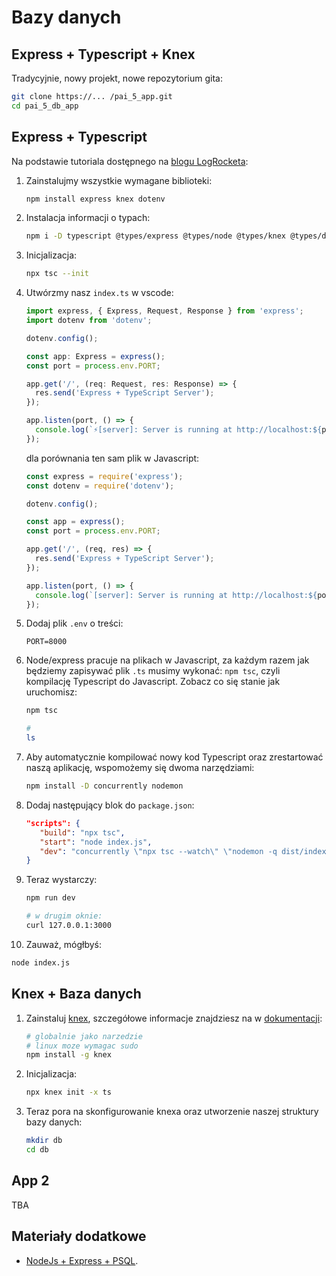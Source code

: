 # Bazy danych

## Express + Typescript + Knex

Tradycyjnie, nowy projekt, nowe repozytorium gita:

```bash
git clone https://... /pai_5_app.git
cd pai_5_db_app
```

## Express + Typescript

Na podstawie tutoriala dostępnego na [blogu LogRocketa](https://blog.logrocket.com/how-to-set-up-node-typescript-express/):

1. Zainstalujmy wszystkie wymagane biblioteki:

   ```bash
   npm install express knex dotenv
   ```

2. Instalacja informacji o typach:

   ```bash
   npm i -D typescript @types/express @types/node @types/knex @types/dotenv
   ```

3. Inicjalizacja:

   ```bash
   npx tsc --init
   ```

4. Utwórzmy nasz `index.ts` w vscode:

   ```typescript
   import express, { Express, Request, Response } from 'express';
   import dotenv from 'dotenv';

   dotenv.config();

   const app: Express = express();
   const port = process.env.PORT;

   app.get('/', (req: Request, res: Response) => {
     res.send('Express + TypeScript Server');
   });

   app.listen(port, () => {
     console.log(`⚡️[server]: Server is running at http://localhost:${port}`);
   });
   ```

   dla porównania ten sam plik w Javascript:

   ```javascript
   const express = require('express');
   const dotenv = require('dotenv');

   dotenv.config();

   const app = express();
   const port = process.env.PORT;

   app.get('/', (req, res) => {
     res.send('Express + TypeScript Server');
   });

   app.listen(port, () => {
     console.log(`[server]: Server is running at http://localhost:${port}`);
   });
   ```

5. Dodaj plik `.env` o treści:

   ```text
   PORT=8000
   ```

6. Node/express pracuje na plikach w Javascript, za każdym razem jak będziemy zapisywać plik `.ts` musimy wykonać: `npm tsc`, czyli kompilację Typescript do Javascript. Zobacz co się stanie jak uruchomisz:

   ```bash
   npm tsc

   #
   ls
   ```

7. Aby automatycznie kompilować nowy kod Typescript oraz zrestartować naszą aplikację, wspomożemy się dwoma narzędziami:

   ```bash
   npm install -D concurrently nodemon
   ```

8. Dodaj następujący blok do `package.json`:

   ```json
   "scripts": {
      "build": "npx tsc",
      "start": "node index.js",
      "dev": "concurrently \"npx tsc --watch\" \"nodemon -q dist/index.js\""
   }
   ```

9. Teraz wystarczy:

   ```bash
   npm run dev
   ```

   ```bash
   # w drugim oknie:
   curl 127.0.0.1:3000
   ```

10. Zauważ, mógłbyś:

   ```bash
   node index.js
   ```

## Knex + Baza danych

1. Zainstaluj [knex](https://knexjs.org/), szczegółowe informacje znajdziesz na w [dokumentacji](https://knexjs.org/guide/#node-js):

   ```bash
   # globalnie jako narzedzie
   # linux moze wymagac sudo
   npm install -g knex
   ```

2. Inicjalizacja:

   ```bash
   npx knex init -x ts
   ```

3. Teraz pora na skonfigurowanie knexa oraz utworzenie naszej struktury bazy danych:

   ```bash
   mkdir db
   cd db
   ```

## App 2

TBA

## Materiały dodatkowe

- [NodeJs + Express + PSQL](https://blog.logrocket.com/crud-rest-api-node-js-express-postgresql/).
